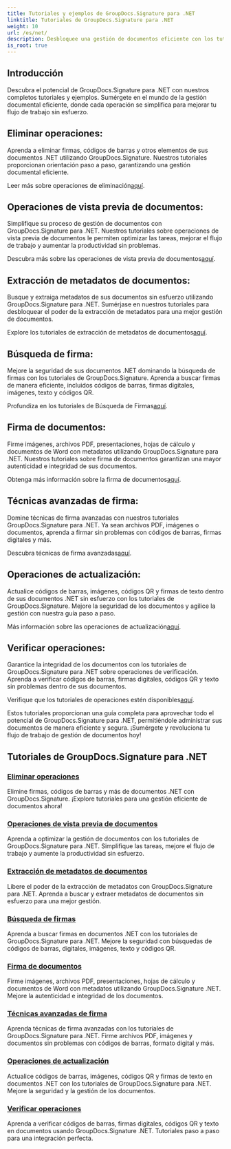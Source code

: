 ```yaml
---
title: Tutoriales y ejemplos de GroupDocs.Signature para .NET
linktitle: Tutoriales de GroupDocs.Signature para .NET
weight: 10
url: /es/net/
description: Desbloquee una gestión de documentos eficiente con los tutoriales de GroupDocs.Signature para .NET. Elimine, obtenga una vista previa, extraiga metadatos, firme, actualice y verifique documentos sin problemas.
is_root: true
---
```

## Introducción

Descubra el potencial de GroupDocs.Signature para .NET con nuestros completos tutoriales y ejemplos. Sumérgete en el mundo de la gestión documental eficiente, donde cada operación se simplifica para mejorar tu flujo de trabajo sin esfuerzo.

## Eliminar operaciones:
Aprenda a eliminar firmas, códigos de barras y otros elementos de sus documentos .NET utilizando GroupDocs.Signature. Nuestros tutoriales proporcionan orientación paso a paso, garantizando una gestión documental eficiente.

 Leer más sobre operaciones de eliminación[aquí](./delete-operations/).

## Operaciones de vista previa de documentos:
Simplifique su proceso de gestión de documentos con GroupDocs.Signature para .NET. Nuestros tutoriales sobre operaciones de vista previa de documentos le permiten optimizar las tareas, mejorar el flujo de trabajo y aumentar la productividad sin problemas.

 Descubra más sobre las operaciones de vista previa de documentos[aquí](./document-preview-operations/).

## Extracción de metadatos de documentos:
Busque y extraiga metadatos de sus documentos sin esfuerzo utilizando GroupDocs.Signature para .NET. Sumérjase en nuestros tutoriales para desbloquear el poder de la extracción de metadatos para una mejor gestión de documentos.

 Explore los tutoriales de extracción de metadatos de documentos[aquí](./document-metadata-extraction/).

## Búsqueda de firma:
Mejore la seguridad de sus documentos .NET dominando la búsqueda de firmas con los tutoriales de GroupDocs.Signature. Aprenda a buscar firmas de manera eficiente, incluidos códigos de barras, firmas digitales, imágenes, texto y códigos QR.

 Profundiza en los tutoriales de Búsqueda de Firmas[aquí](./signature-searching/).

## Firma de documentos:
Firme imágenes, archivos PDF, presentaciones, hojas de cálculo y documentos de Word con metadatos utilizando GroupDocs.Signature para .NET. Nuestros tutoriales sobre firma de documentos garantizan una mayor autenticidad e integridad de sus documentos.

 Obtenga más información sobre la firma de documentos[aquí](./document-signing/).

## Técnicas avanzadas de firma:
Domine técnicas de firma avanzadas con nuestros tutoriales GroupDocs.Signature para .NET. Ya sean archivos PDF, imágenes o documentos, aprenda a firmar sin problemas con códigos de barras, firmas digitales y más.

 Descubra técnicas de firma avanzadas[aquí](./advanced-signature-techniques/).

## Operaciones de actualización:
Actualice códigos de barras, imágenes, códigos QR y firmas de texto dentro de sus documentos .NET sin esfuerzo con los tutoriales de GroupDocs.Signature. Mejore la seguridad de los documentos y agilice la gestión con nuestra guía paso a paso.

 Más información sobre las operaciones de actualización[aquí](./update-operations/).

## Verificar operaciones:
Garantice la integridad de los documentos con los tutoriales de GroupDocs.Signature para .NET sobre operaciones de verificación. Aprenda a verificar códigos de barras, firmas digitales, códigos QR y texto sin problemas dentro de sus documentos.

 Verifique que los tutoriales de operaciones estén disponibles[aquí](./verify-operations/). 

Estos tutoriales proporcionan una guía completa para aprovechar todo el potencial de GroupDocs.Signature para .NET, permitiéndole administrar sus documentos de manera eficiente y segura. ¡Sumérgete y revoluciona tu flujo de trabajo de gestión de documentos hoy!
## Tutoriales de GroupDocs.Signature para .NET 
### [Eliminar operaciones](./delete-operations/)
Elimine firmas, códigos de barras y más de documentos .NET con GroupDocs.Signature. ¡Explore tutoriales para una gestión eficiente de documentos ahora!
### [Operaciones de vista previa de documentos](./document-preview-operations/)
Aprenda a optimizar la gestión de documentos con los tutoriales de GroupDocs.Signature para .NET. Simplifique las tareas, mejore el flujo de trabajo y aumente la productividad sin esfuerzo.
### [Extracción de metadatos de documentos](./document-metadata-extraction/)
Libere el poder de la extracción de metadatos con GroupDocs.Signature para .NET. Aprenda a buscar y extraer metadatos de documentos sin esfuerzo para una mejor gestión.
### [Búsqueda de firmas](./signature-searching/)
Aprenda a buscar firmas en documentos .NET con los tutoriales de GroupDocs.Signature para .NET. Mejore la seguridad con búsquedas de códigos de barras, digitales, imágenes, texto y códigos QR.
### [Firma de documentos](./document-signing/)
Firme imágenes, archivos PDF, presentaciones, hojas de cálculo y documentos de Word con metadatos utilizando GroupDocs.Signature .NET. Mejore la autenticidad e integridad de los documentos.
### [Técnicas avanzadas de firma](./advanced-signature-techniques/)
Aprenda técnicas de firma avanzadas con los tutoriales de GroupDocs.Signature para .NET. Firme archivos PDF, imágenes y documentos sin problemas con códigos de barras, formato digital y más.
### [Operaciones de actualización](./update-operations/)
Actualice códigos de barras, imágenes, códigos QR y firmas de texto en documentos .NET con los tutoriales de GroupDocs.Signature para .NET. Mejore la seguridad y la gestión de los documentos.
### [Verificar operaciones](./verify-operations/)
Aprenda a verificar códigos de barras, firmas digitales, códigos QR y texto en documentos usando GroupDocs.Signature .NET. Tutoriales paso a paso para una integración perfecta.